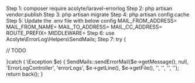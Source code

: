 Step 1: composer require acolyte/laravel-errorlog
Step 2: php artisan vendor:publish
Step 3: php artisan migrate
Step 4: php artisan config:cache
Step 5: Update the .env file with below config
MAIL_FROM_ADDRESS=
MAIL_FROM_NAME=
MAIL_TO_ADDRESS=
MAIL_CC_ADDRESS=
ROUTE_PREFIX=
MIDDLEWARE=
Step 6: use Acolyte\ErrorLog\Helpers\SendMails;
Step 7: 
try {

 // TODO
 
}catch ( \Exception $e) {
    SendMails::sendErrorMail($e->getMessage(), null, 'ErrorLogController', 'errorLogs', $e->getLine(), $e->getFile(),
        '', '', '', '');
    return back();
}


